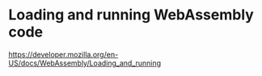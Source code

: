 # Loading and running WebAssembly code
https://developer.mozilla.org/en-US/docs/WebAssembly/Loading_and_running
